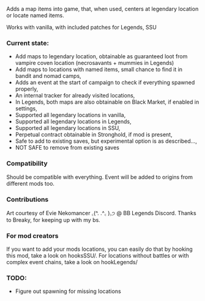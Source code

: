 Adds a map items into game, that, when used, centers at legendary location or locate named items.

Works with vanilla, with included patches for Legends, SSU

### Current state:
- Add maps to legendary location, obtainable as guaranteed loot from vampire coven location (necrosavants + mummies in Legends)
- Add maps to locations with named items, small chance to find it in bandit and nomad camps,
- Adds an event at the start of campaign to check if everything spawned properly,
- An internal tracker for already visited locations,
- In Legends, both maps are also obtainable on Black Market, if enabled in settings,
- Supported all legendary locations in vanilla,
- Supported all legendary locations in Legends,
- Supported all legendary locations in SSU,
- Perpetual contract obtainable in Stronghold, if mod is present,
- Safe to add to existing saves, but experimental option is as described...,
- NOT SAFE to remove from existing saves

### Compatibility
Should be compatible with everything. Event will be added to origins from different mods too.

### Contributions
Art courtesy of Evie Nekomancer ꜀(^. .^꜀ )꜆੭ @ BB Legends Discord. Thanks to Breaky, for keeping up with my bs.

### For mod creators
If you want to add your mods locations, you can easily do that by hooking this mod, take a look on hooksSSU/. For locations without battles or with complex event chains, take a look on hookLegends/

### TODO:
- Figure out spawning for missing locations
